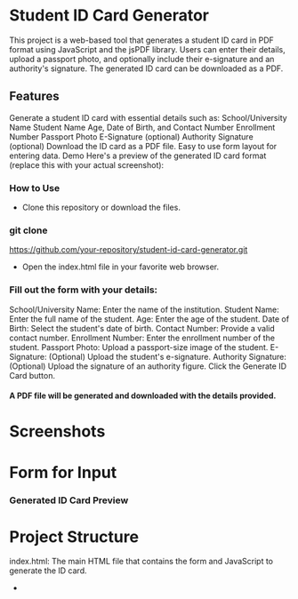 # Student ID Card Generator
This project is a web-based tool that generates a student ID card in PDF format using JavaScript and the jsPDF library. Users can enter their details, upload a passport photo, and optionally include their e-signature and an authority's signature. The generated ID card can be downloaded as a PDF.

## Features
Generate a student ID card with essential details such as:
School/University Name
Student Name
Age, Date of Birth, and Contact Number
Enrollment Number
Passport Photo
E-Signature (optional)
Authority Signature (optional)
Download the ID card as a PDF file.
Easy to use form layout for entering data.
Demo
Here's a preview of the generated ID card format (replace this with your actual screenshot):


### How to Use
- Clone this repository or download the files.

### git clone 
https://github.com/your-repository/student-id-card-generator.git

- Open the index.html file in your favorite web browser.

### Fill out the form with your details:

School/University Name: Enter the name of the institution.
Student Name: Enter the full name of the student.
Age: Enter the age of the student.
Date of Birth: Select the student's date of birth.
Contact Number: Provide a valid contact number.
Enrollment Number: Enter the enrollment number of the student.
Passport Photo: Upload a passport-size image of the student.
E-Signature: (Optional) Upload the student's e-signature.
Authority Signature: (Optional) Upload the signature of an authority figure.
Click the Generate ID Card button.

#### A PDF file will be generated and downloaded with the details provided.

# Screenshots
# Form for Input

### Generated ID Card Preview

# Project Structure
index.html: The main HTML file that contains the form and JavaScript to generate the ID card.
- <style>: Contains the styling for the form (if any custom styling is needed)....

- <Stript>: JavaScript file that handles form submission and PDF generation using jsPDF.
jspdf.min.js: External library to generate PDF documents.
Libraries Used
jsPDF: A popular library for generating PDF files in the browser.
License
This project is licensed under the MIT License - see the LICENSE file for details.
## View 
![logo](view.png)

## output
![logo](output.png)
